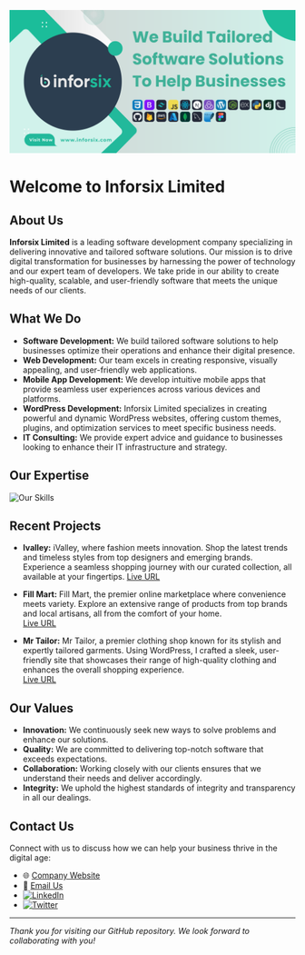 ![Inforsix Limited Banner](https://github.com/inforsix/inforsix/blob/main/Assets/inforsix.png?raw=true) 

# Welcome to Inforsix Limited

## About Us
**Inforsix Limited** is a leading software development company specializing in delivering innovative and tailored software solutions. Our mission is to drive digital transformation for businesses by harnessing the power of technology and our expert team of developers. We take pride in our ability to create high-quality, scalable, and user-friendly software that meets the unique needs of our clients.

## What We Do
- **Software Development:** We build tailored software solutions to help businesses optimize their operations and enhance their digital presence.
- **Web Development:** Our team excels in creating responsive, visually appealing, and user-friendly web applications.
- **Mobile App Development:** We develop intuitive mobile apps that provide seamless user experiences across various devices and platforms.
- **WordPress Development:** Inforsix Limited specializes in creating powerful and dynamic WordPress websites, offering custom themes, plugins, and optimization services to meet specific business needs.
- **IT Consulting:** We provide expert advice and guidance to businesses looking to enhance their IT infrastructure and strategy.

## Our Expertise

![Our Skills](https://skillicons.dev/icons?i=html,css,bootstrap,tailwind,js,react,nextjs,redux,wordpress,nodejs,express,python,django,flask,java,flutter,github,firebase,aws,azure,mongodb,mysql,sqlite,figma)


## Recent Projects

- **Ivalley:** iValley, where fashion meets innovation. Shop the latest trends and timeless styles from top designers and emerging brands. Experience a seamless shopping journey with our curated collection, all available at your fingertips.
  [Live URL](https://ivalley.inforsix.com/)

- **Fill Mart:** Fill Mart, the premier online marketplace where convenience meets variety. Explore an extensive range of products from top brands and local artisans, all from the comfort of your home.  
  [Live URL](https://fillmart.inforsix.com/)

- **Mr Tailor:** Mr Tailor, a premier clothing shop known for its stylish and expertly tailored garments. Using WordPress, I crafted a sleek, user-friendly site that showcases their range of high-quality clothing and enhances the overall shopping experience.  
  [Live URL](https://tailor.inforsix.com/)

## Our Values
- **Innovation:** We continuously seek new ways to solve problems and enhance our solutions.
- **Quality:** We are committed to delivering top-notch software that exceeds expectations.
- **Collaboration:** Working closely with our clients ensures that we understand their needs and deliver accordingly.
- **Integrity:** We uphold the highest standards of integrity and transparency in all our dealings.

## Contact Us

Connect with us to discuss how we can help your business thrive in the digital age:

- 🌐 [Company Website](https://www.inforsix.com)
- 📧 [Email Us](mailto:info@inforsix.com)
- [<img src='https://upload.wikimedia.org/wikipedia/commons/thumb/c/ca/LinkedIn_logo_initials.png/640px-LinkedIn_logo_initials.png' alt='LinkedIn' height='40'>](https://www.linkedin.com/company/inforsix-limited)
- [<img src='https://upload.wikimedia.org/wikipedia/commons/thumb/b/b7/X_logo.jpg/1200px-X_logo.jpg' alt='Twitter' height='40'>](https://x.com/inforsix)


---

*Thank you for visiting our GitHub repository. We look forward to collaborating with you!*
